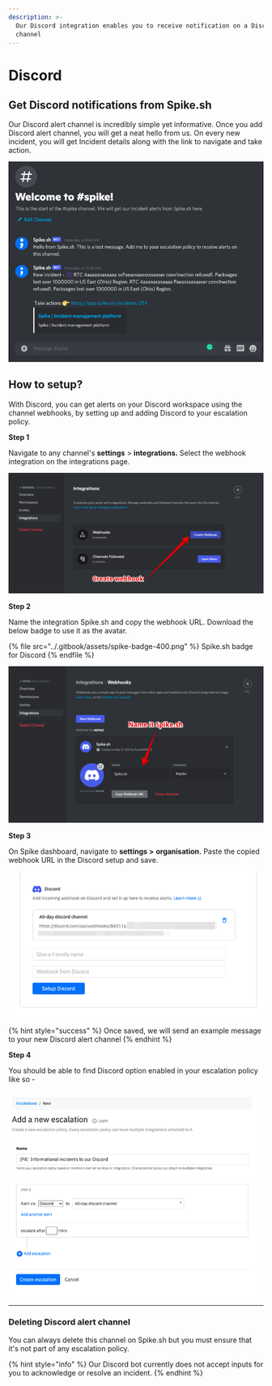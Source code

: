 ```yaml
---
description: >-
  Our Discord integration enables you to receive notification on a Discord
  channel
---
```


# Discord

## Get Discord notifications from Spike.sh

Our Discord alert channel is incredibly simple yet informative. Once you add Discord alert channel, you will get a neat hello from us. On every new incident, you will get Incident details along with the link to navigate and take action.&#x20;

![Discord alerts from Spike.sh](<../.gitbook/assets/image (78).png>)

## How to setup?

With Discord, you can get alerts on your Discord workspace using the channel webhooks, by setting up and adding Discord to your escalation policy.

**Step 1**

Navigate to any channel's **settings** > **integrations.** Select the webhook integration on the integrations page.

![](../.gitbook/assets/discord-1.png)



**Step 2**

Name the integration Spike.sh and copy the webhook URL. Download the below badge to use it as the avatar.&#x20;

{% file src="../.gitbook/assets/spike-badge-400.png" %}
Spike.sh badge for Discord
{% endfile %}

![](../.gitbook/assets/discord-2.png)



**Step 3**

On Spike dashboard, navigate to **settings >** **organisation.** Paste the copied webhook URL in the Discord setup and save.

![Save the copied webhook url](../.gitbook/assets/discord-3.png)

{% hint style="success" %}
Once saved, we will send an example message to your new Discord alert channel
{% endhint %}

**Step 4**

You should be able to find Discord option enabled in your escalation policy like so -

![Our new Discord alert channel is enabled in escalation policy](<../.gitbook/assets/image (79).png>)

****

### Deleting Discord alert channel

You can always delete this channel on Spike.sh but you must ensure that it's not part of any escalation policy.

{% hint style="info" %}
Our Discord bot currently does not accept inputs for you to acknowledge or resolve an incident.
{% endhint %}



